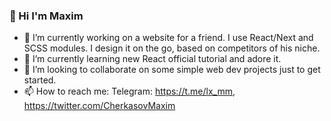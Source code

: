 ### 👋 Hi I'm Maxim

- 🔭 I’m currently working on a website for a friend. I use React/Next and SCSS modules. I design it on the go, based on competitors of his niche. 
- 🌱 I’m currently learning new React official tutorial and adore it.
- 👯 I’m looking to collaborate on some simple web dev projects just to get started.
- 📫 How to reach me: Telegram: https://t.me/lx_mm, https://twitter.com/CherkasovMaxim
